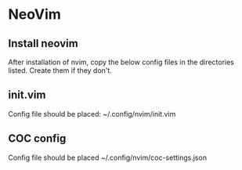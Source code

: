 # NeoVim

## Install neovim
After installation of nvim, copy the below config files in the directories listed.
Create them if they don't.

## init.vim
Config file should be placed: ~/.config/nvim/init.vim

## COC config
Config file should be placed ~/.config/nvim/coc-settings.json

